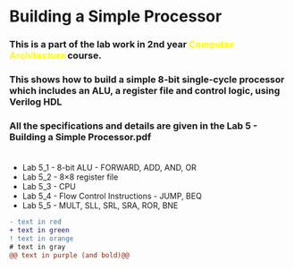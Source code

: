 # Building a Simple Processor

### This is a part of the lab work in 2nd year <span style="color:yellow">Computer Architecture</span> course. <br>
### This shows how to build a simple 8-bit single-cycle processor<br> which includes an ALU, a register file and control logic, using Verilog HDL<br>
### All the specifications and details are given in the Lab 5 - Building a Simple Processor.pdf<br><br>

- Lab 5_1 - 8-bit ALU - FORWARD, ADD, AND, OR <br>
- Lab 5_2 - 8×8 register file <br>
- Lab 5_3 - CPU <br>
- Lab 5_4 - Flow Control Instructions - JUMP, BEQ <br>
- Lab 5_5 - MULT, SLL, SRL, SRA, ROR, BNE <br>

```diff
- text in red
+ text in green
! text in orange
# text in gray
@@ text in purple (and bold)@@
```